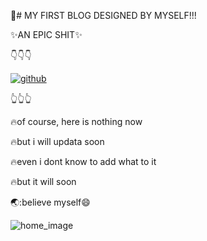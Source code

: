🚀# MY FIRST BLOG DESIGNED BY MYSELF!!!

✨AN EPIC SHIT✨

👇👇👇

[![github](https://img.shields.io/badge/My%20Blog%20address-8A2BE2)](https://blog.yhmyo.cn)

👆👆👆

🔥of course, here is nothing now

🔥but i will updata soon 

🔥even i dont know to add what to it

🔥but it will soon

🌏:believe myself:smile:

![home_image](https://i.miji.bid/2025/02/19/677f0d0c27a0c95f995d6af2a4575ad3.png)
